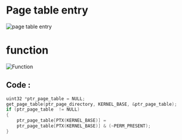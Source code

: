 # Page table entry 
![page table entry ](https://user-images.githubusercontent.com/99830416/202568523-2252f17d-764c-4172-89f2-d956e46cc91a.png)
# function
![Function](https://user-images.githubusercontent.com/99830416/202568553-951fa658-1bad-4cc0-8ab4-701bf221f0e0.png)
## Code : 
```c
uint32 *ptr_page_table = NULL;
get_page_table(ptr_page_directory, KERNEL_BASE, &ptr_page_table);
if (ptr_page_table  != NULL)
{
	ptr_page_table[PTX(KERNEL_BASE)] = 
	ptr_page_table[PTX(KERNEL_BASE)] & (~PERM_PRESENT);
}
```
